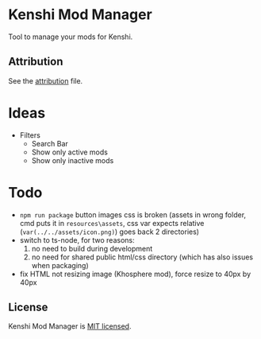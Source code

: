 # Kenshi Mod Manager
 
Tool to manage your mods for Kenshi.

## Attribution

See the [attribution](./ATTRIBUTION.md) file.

# Ideas
- Filters
    - Search Bar
    - Show only active mods
    - Show only inactive mods

# Todo
- `npm run package` button images css is broken
    (assets in wrong folder, cmd puts it in `resources\assets`,
    css var expects relative (`var(../../assets/icon.png)`)
    goes back 2 directories)
- switch to ts-node, for two reasons:
    1. no need to build during development
    2. no need for shared public html/css directory (which has also issues when packaging)
- fix HTML not resizing image (Khosphere mod), force resize to 40px by 40px

## License

Kenshi Mod Manager is [MIT licensed](./LICENSE).